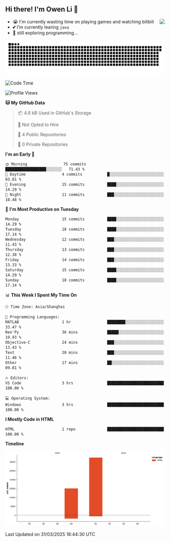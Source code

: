 ## Hi there! I'm Owen Li 👋

<a href="https://github.com/owenllli">
  <img align="right" src="https://github-readme-stats.vercel.app/api/top-langs/?username=owenllli&layout=normal" />
</a>

- 😭 I'm currently wasting time on playing games and watching bilibili
- 💕 I'm currently learing `java`
- 🤔 still exploring programming...

<!--
![Top Langs](https://github-readme-stats.vercel.app/api/top-langs/?username=owenllli&layout=normal)
-->

<picture>
  <source media="(prefers-color-scheme: dark)" srcset="https://raw.githubusercontent.com/owenllli/owenllli/output/github-snake-dark.svg" />
  <source media="(prefers-color-scheme: light)" srcset="https://raw.githubusercontent.com/owenllli/owenllli/output/github-snake.svg" />
  <img alt="github-snake" src="https://raw.githubusercontent.com/owenllli/owenllli/output/github-snake.svg" />
</picture>

<!--START_SECTION:waka-->
![Code Time](http://img.shields.io/badge/Code%20Time-116%20hrs%2034%20mins-blue)

![Profile Views](http://img.shields.io/badge/Profile%20Views-0-blue)

**🐱 My GitHub Data** 

> 📦 4.6 kB Used in GitHub's Storage 
 > 
> 🚫 Not Opted to Hire
 > 
> 📜 4 Public Repositories 
 > 
> 🔑 0 Private Repositories 
 > 
**I'm an Early 🐤** 

```text
🌞 Morning                75 commits          ██████████████████░░░░░░░   71.43 % 
🌆 Daytime                4 commits           █░░░░░░░░░░░░░░░░░░░░░░░░   03.81 % 
🌃 Evening                15 commits          ████░░░░░░░░░░░░░░░░░░░░░   14.29 % 
🌙 Night                  11 commits          ███░░░░░░░░░░░░░░░░░░░░░░   10.48 % 
```
📅 **I'm Most Productive on Tuesday** 

```text
Monday                   15 commits          ████░░░░░░░░░░░░░░░░░░░░░   14.29 % 
Tuesday                  18 commits          ████░░░░░░░░░░░░░░░░░░░░░   17.14 % 
Wednesday                12 commits          ███░░░░░░░░░░░░░░░░░░░░░░   11.43 % 
Thursday                 13 commits          ███░░░░░░░░░░░░░░░░░░░░░░   12.38 % 
Friday                   14 commits          ███░░░░░░░░░░░░░░░░░░░░░░   13.33 % 
Saturday                 15 commits          ████░░░░░░░░░░░░░░░░░░░░░   14.29 % 
Sunday                   18 commits          ████░░░░░░░░░░░░░░░░░░░░░   17.14 % 
```


📊 **This Week I Spent My Time On** 

```text
🕑︎ Time Zone: Asia/Shanghai

💬 Programming Languages: 
MATLAB                   1 hr                ████████░░░░░░░░░░░░░░░░░   33.47 % 
Ren'Py                   36 mins             █████░░░░░░░░░░░░░░░░░░░░   19.93 % 
Objective-C              24 mins             ███░░░░░░░░░░░░░░░░░░░░░░   13.43 % 
Text                     20 mins             ███░░░░░░░░░░░░░░░░░░░░░░   11.46 % 
Other                    17 mins             ██░░░░░░░░░░░░░░░░░░░░░░░   09.81 % 

🔥 Editors: 
VS Code                  3 hrs               █████████████████████████   100.00 % 

💻 Operating System: 
Windows                  3 hrs               █████████████████████████   100.00 % 
```

**I Mostly Code in HTML** 

```text
HTML                     1 repo              █████████████████████████   100.00 % 
```



**Timeline**

![Lines of Code chart](https://raw.githubusercontent.com/owenllli/owenllli/main/assets/bar_graph.png)


 Last Updated on 31/03/2025 18:44:30 UTC
<!--END_SECTION:waka-->
